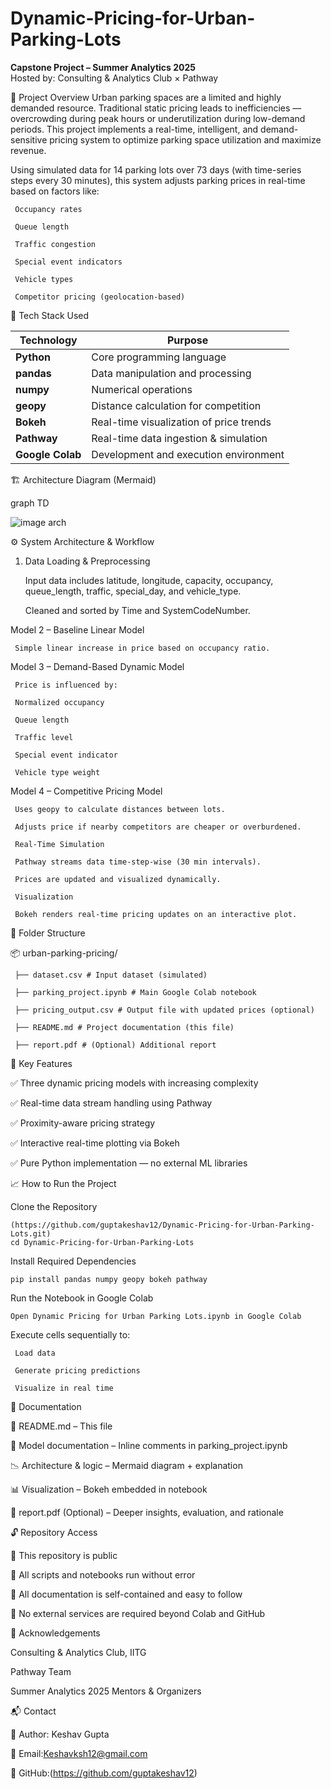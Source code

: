 # Dynamic-Pricing-for-Urban-Parking-Lots

**Capstone Project – Summer Analytics 2025**  
Hosted by: Consulting & Analytics Club × Pathway


📌 Project Overview
Urban parking spaces are a limited and highly demanded resource. Traditional static pricing leads to inefficiencies — overcrowding during peak hours or underutilization during low-demand periods. This project implements a real-time, intelligent, and demand-sensitive pricing system to optimize parking space utilization and maximize revenue.

Using simulated data for 14 parking lots over 73 days (with time-series steps every 30 minutes), this system adjusts parking prices in real-time based on factors like:

     Occupancy rates

     Queue length

     Traffic congestion

     Special event indicators

     Vehicle types

     Competitor pricing (geolocation-based)


🧰 Tech Stack Used

| Technology     | Purpose                               |
|----------------|----------------------------------------|
| **Python**     | Core programming language              |
| **pandas**     | Data manipulation and processing       |
| **numpy**      | Numerical operations                   |
| **geopy**      | Distance calculation for competition   |
| **Bokeh**      | Real-time visualization of price trends|
| **Pathway**    | Real-time data ingestion & simulation  |
| **Google Colab** | Development and execution environment|

🏗️ Architecture Diagram (Mermaid)

graph TD

![image arch](https://github.com/user-attachments/assets/0cd13f1d-ebaf-4a69-a2a3-03c34ea00c10)






⚙️ System Architecture & Workflow

1. Data Loading & Preprocessing

     Input data includes latitude, longitude, capacity, occupancy, queue_length, traffic, special_day, and vehicle_type.

     Cleaned and sorted by Time and SystemCodeNumber.

Model 2 – Baseline Linear Model

     Simple linear increase in price based on occupancy ratio.

Model 3 – Demand-Based Dynamic Model

     Price is influenced by:

     Normalized occupancy

     Queue length

     Traffic level

     Special event indicator

     Vehicle type weight

Model 4 – Competitive Pricing Model

     Uses geopy to calculate distances between lots.

     Adjusts price if nearby competitors are cheaper or overburdened.

     Real-Time Simulation

     Pathway streams data time-step-wise (30 min intervals).

     Prices are updated and visualized dynamically.

     Visualization

     Bokeh renders real-time pricing updates on an interactive plot.



📁 Folder Structure

📦 urban-parking-pricing/

     ├── dataset.csv # Input dataset (simulated)

     ├── parking_project.ipynb # Main Google Colab notebook

     ├── pricing_output.csv # Output file with updated prices (optional)

     ├── README.md # Project documentation (this file)

     ├── report.pdf # (Optional) Additional report


🧠 Key Features

✅ Three dynamic pricing models with increasing complexity

✅ Real-time data stream handling using Pathway

✅ Proximity-aware pricing strategy

✅ Interactive real-time plotting via Bokeh

✅ Pure Python implementation — no external ML libraries

📈 How to Run the Project

Clone the Repository
```
(https://github.com/guptakeshav12/Dynamic-Pricing-for-Urban-Parking-Lots.git)
cd Dynamic-Pricing-for-Urban-Parking-Lots
```
Install Required Dependencies
```
pip install pandas numpy geopy bokeh pathway
```
Run the Notebook in Google Colab
```
Open Dynamic Pricing for Urban Parking Lots.ipynb in Google Colab
```
Execute cells sequentially to:

     Load data

     Generate pricing predictions

     Visualize in real time

📎 Documentation

📄 README.md – This file

🧠 Model documentation – Inline comments in parking_project.ipynb

📉 Architecture & logic – Mermaid diagram + explanation

📊 Visualization – Bokeh embedded in notebook

📝 report.pdf (Optional) – Deeper insights, evaluation, and rationale



🔓 Repository Access

🔹 This repository is public

🔹 All scripts and notebooks run without error

🔹 All documentation is self-contained and easy to follow

🔹 No external services are required beyond Colab and GitHub

🙌 Acknowledgements

Consulting & Analytics Club, IITG

Pathway Team

Summer Analytics 2025 Mentors & Organizers

📬 Contact

👤 Author: Keshav Gupta

📧 Email:Keshavksh12@gmail.com

🔗 GitHub:(https://github.com/guptakeshav12)
